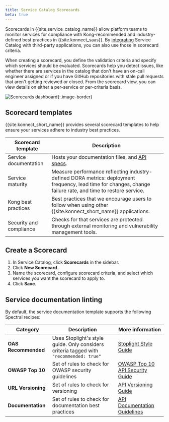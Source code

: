 ```yaml
---
title: Service Catalog Scorecards
beta: true
---
```


Scorecards in {{site.service_catalog_name}} allow platform teams to monitor services for compliance with Kong-recommended and industry-defined best practices in {{site.konnect_saas}}. By [integrating](/konnect/service-catalog/integrations/) Service Catalog with third-party applications, you can also use those in scorecard criteria.

When creating a scorecard, you define the validation criteria and specify which services should be evaluated. Scorecards help you detect issues, like whether there are services in the catalog that don't have an on-call engineer assigned or if you have GitHub repositories with stale pull requests that aren't getting reviewed or closed. From the scorecard view, you can view details on either a per-service or per-criteria basis.

![Scorecards dashboard](/assets/images/products/konnect/konnect-service-catalog-scorecards.png){:.image-border}

## Scorecard templates

{{site.konnect_short_name}} provides several scorecard templates to help ensure your services adhere to industry best practices.

| Scorecard template | Description |
|--------------------|-------------|
| Service documentation | Hosts your documentation files, and [API specs](https://apistylebook.stoplight.io/). |
| Service maturity | Measure performance reflecting industry-defined DORA metrics: deployment frequency, lead time for changes, change failure rate, and time to restore service. |
| Kong best practices | Best practices that we encourage users to follow when using other {{site.konnect_short_name}} applications. |
| Security and compliance | Checks for that services are protected through external monitoring and vulnerability management tools. |

## Create a Scorecard

1. In Service Catalog, click **Scorecards** in the sidebar. 
1. Click **New Scorecard**.
1. Name the scorecard, configure scorecard criteria, and select which services you want the scorecard to apply to. 
1. Click **Save**.


## Service documentation linting

By default, the service documentation template supports the following Spectral recipes:

| Category           | Description     | More information |
|------------|----------|------|
| **OAS Recommended** | Uses Stoplight's style guide. Only considers criteria tagged with `"recommended: true"` | [Stoplight Style Guide](https://apistylebook.stoplight.io/docs/stoplight-style-guide) |
| **OWASP Top 10**   | Set of rules to check for OWASP security guidelines | [OWASP Top 10 API Security Guide](https://apistylebook.stoplight.io/docs/owasp-top-10-2023) |
| **URL Versioning** | Set of rules to check for versioning | [API Versioning Guide](https://apistylebook.stoplight.io/docs/versioning) |
| **Documentation**  | Set of rules to check for documentation best practices | [API Documentation Guidelines](https://apistylebook.stoplight.io/docs/documentation) |

